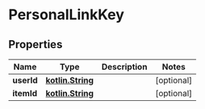 # PersonalLinkKey

## Properties
Name | Type | Description | Notes
------------ | ------------- | ------------- | -------------
**userId** | [**kotlin.String**](.md) |  |  [optional]
**itemId** | [**kotlin.String**](.md) |  |  [optional]
